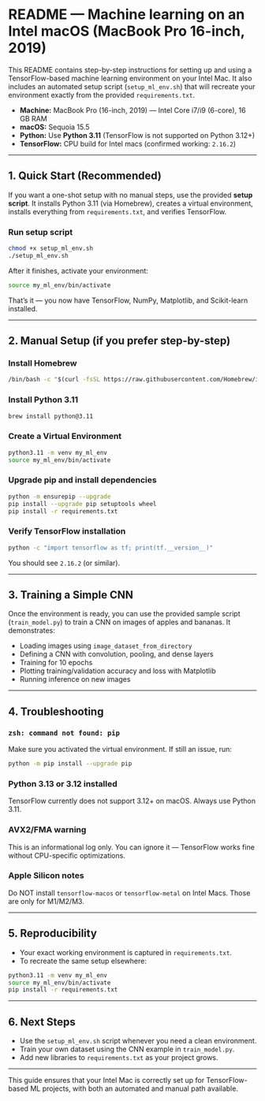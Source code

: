 # README — Machine learning on an Intel macOS (MacBook Pro 16-inch, 2019)

This README contains step-by-step instructions for setting up and using a TensorFlow-based machine learning environment on your Intel Mac. It also includes an automated setup script (`setup_ml_env.sh`) that will recreate your environment exactly from the provided `requirements.txt`.

- **Machine:** MacBook Pro (16-inch, 2019) — Intel Core i7/i9 (6-core), 16 GB RAM
- **macOS:** Sequoia 15.5
- **Python:** Use **Python 3.11** (TensorFlow is not supported on Python 3.12+)
- **TensorFlow:** CPU build for Intel macs (confirmed working: `2.16.2`)

---

## 1. Quick Start (Recommended)
If you want a one-shot setup with no manual steps, use the provided **setup script**. It installs Python 3.11 (via Homebrew), creates a virtual environment, installs everything from `requirements.txt`, and verifies TensorFlow.

### Run setup script
```bash
chmod +x setup_ml_env.sh
./setup_ml_env.sh
```

After it finishes, activate your environment:
```bash
source my_ml_env/bin/activate
```

That’s it — you now have TensorFlow, NumPy, Matplotlib, and Scikit-learn installed.

---

## 2. Manual Setup (if you prefer step-by-step)

### Install Homebrew
```bash
/bin/bash -c "$(curl -fsSL https://raw.githubusercontent.com/Homebrew/install/HEAD/install.sh)"
```

### Install Python 3.11
```bash
brew install python@3.11
```

### Create a Virtual Environment
```bash
python3.11 -m venv my_ml_env
source my_ml_env/bin/activate
```

### Upgrade pip and install dependencies
```bash
python -m ensurepip --upgrade
pip install --upgrade pip setuptools wheel
pip install -r requirements.txt
```

### Verify TensorFlow installation
```bash
python -c "import tensorflow as tf; print(tf.__version__)"
```

You should see `2.16.2` (or similar).

---

## 3. Training a Simple CNN
Once the environment is ready, you can use the provided sample script (`train_model.py`) to train a CNN on images of apples and bananas. It demonstrates:
- Loading images using `image_dataset_from_directory`
- Defining a CNN with convolution, pooling, and dense layers
- Training for 10 epochs
- Plotting training/validation accuracy and loss with Matplotlib
- Running inference on new images

---

## 4. Troubleshooting

### `zsh: command not found: pip`
Make sure you activated the virtual environment. If still an issue, run:
```bash
python -m pip install --upgrade pip
```

### Python 3.13 or 3.12 installed
TensorFlow currently does not support 3.12+ on macOS. Always use Python 3.11.

### AVX2/FMA warning
This is an informational log only. You can ignore it — TensorFlow works fine without CPU-specific optimizations.

### Apple Silicon notes
Do NOT install `tensorflow-macos` or `tensorflow-metal` on Intel Macs. Those are only for M1/M2/M3.

---

## 5. Reproducibility
- Your exact working environment is captured in `requirements.txt`. 
- To recreate the same setup elsewhere:
```bash
python3.11 -m venv my_ml_env
source my_ml_env/bin/activate
pip install -r requirements.txt
```

---

## 6. Next Steps
- Use the `setup_ml_env.sh` script whenever you need a clean environment.
- Train your own dataset using the CNN example in `train_model.py`.
- Add new libraries to `requirements.txt` as your project grows.

---

This guide ensures that your Intel Mac is correctly set up for TensorFlow-based ML projects, with both an automated and manual path available.

